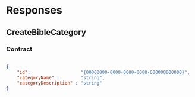 # Responses

## CreateBibleCategory

### Contract

```json
    
{
    "id":                   "{00000000-0000-0000-0000-000000000000}",
    "categoryName" :        "string",
    "categoryDescription" : "string"
}

```